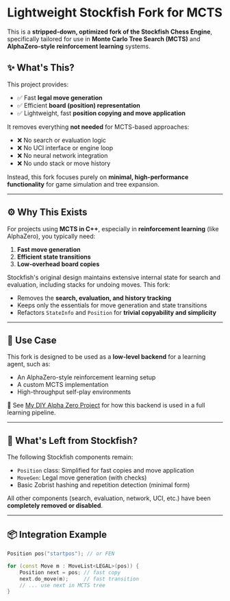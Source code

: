 # Lightweight Stockfish Fork for MCTS

This is a **stripped-down, optimized fork of the Stockfish Chess Engine**, specifically tailored for use in **Monte
Carlo Tree Search (MCTS)** and **AlphaZero-style reinforcement learning** systems.

## ✨ What's This?

This project provides:

- ✅ Fast **legal move generation**
- ✅ Efficient **board (position) representation**
- ✅ Lightweight, fast **position copying and move application**

It removes everything **not needed** for MCTS-based approaches:

- ❌ No search or evaluation logic
- ❌ No UCI interface or engine loop
- ❌ No neural network integration
- ❌ No undo stack or move history

Instead, this fork focuses purely on **minimal, high-performance functionality** for game simulation and tree expansion.

---

## ⚙️ Why This Exists

For projects using **MCTS in C++**, especially in **reinforcement learning** (like AlphaZero), you typically need:

1. **Fast move generation**
2. **Efficient state transitions**
3. **Low-overhead board copies**

Stockfish's original design maintains extensive internal state for search and evaluation, including stacks for undoing
moves. This fork:

- Removes the **search, evaluation, and history tracking**
- Keeps only the essentials for move generation and state transitions
- Refactors `StateInfo` and `Position` for **trivial copyability and simplicity**

---

## 🧠 Use Case

This fork is designed to be used as a **low-level backend** for a learning agent, such as:

- An AlphaZero-style reinforcement learning setup
- A custom MCTS implementation
- High-throughput self-play environments

📌 See [My DIY Alpha Zero Project](https://github.com/BertilBraun/Advanced-Techniques-in-Chess-Engines) for how this
backend is used in a full learning
pipeline.

---

## 🧩 What's Left from Stockfish?

The following Stockfish components remain:

- `Position` class: Simplified for fast copies and move application
- `MoveGen`: Legal move generation (with checks)
- Basic Zobrist hashing and repetition detection (minimal form)

All other components (search, evaluation, network, UCI, etc.) have been **completely removed or disabled**.

---

## 📦 Integration Example

```cpp
Position pos("startpos"); // or FEN

for (const Move m : MoveList<LEGAL>(pos)) {
    Position next = pos; // fast copy
    next.do_move(m);     // fast transition
    // ... use next in MCTS tree
}

